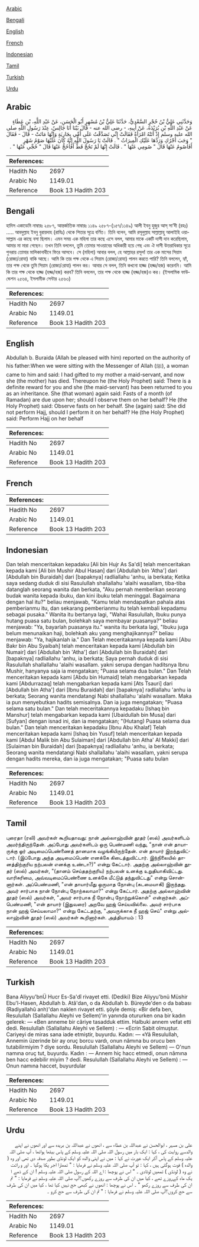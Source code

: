[Arabic](#arabic)

[Bengali](#bengali)

[English](#english)

[French](#french)

[Indonesian](#indonesian)

[Tamil](#tamil)

[Turkish](#turkish)

[Urdu](#urdu)

## Arabic


<div dir="rtl" lang="ar" style={{fontSize:'larger',backgroundColor:'#f8f9fa',padding:20}}>
وَحَدَّثَنِي عَلِيُّ بْنُ حُجْرٍ السَّعْدِيُّ، حَدَّثَنَا عَلِيُّ بْنُ مُسْهِرٍ أَبُو الْحَسَنِ، عَنْ عَبْدِ اللَّهِ، بْنِ عَطَاءٍ عَنْ عَبْدِ اللَّهِ بْنِ بُرَيْدَةَ، عَنْ أَبِيهِ، - رضى الله عنه - قَالَ بَيْنَا أَنَا جَالِسٌ، عِنْدَ رَسُولِ اللَّهِ صلى الله عليه وسلم إِذْ أَتَتْهُ امْرَأَةٌ فَقَالَتْ إِنِّي تَصَدَّقْتُ عَلَى أُمِّي بِجَارِيَةٍ وَإِنَّهَا مَاتَتْ - قَالَ - فَقَالَ ‏"‏ وَجَبَ أَجْرُكِ وَرَدَّهَا عَلَيْكِ الْمِيرَاثُ ‏"‏ ‏.‏ قَالَتْ يَا رَسُولَ اللَّهِ إِنَّهُ كَانَ عَلَيْهَا صَوْمُ شَهْرٍ أَفَأَصُومُ عَنْهَا قَالَ ‏"‏ صُومِي عَنْهَا ‏"‏ ‏.‏ قَالَتْ إِنَّهَا لَمْ تَحُجَّ قَطُّ أَفَأَحُجُّ عَنْهَا قَالَ ‏"‏ حُجِّي عَنْهَا ‏"‏ ‏.‏
</div>
<div style={{backgroundColor:'#f8f9fa',padding:20, marginBottom: 10}}><table> <thead> <tr> <th>References:</th> <th></th> </tr> </thead> <tbody><tr><td>Hadith No</td><td>2697</td></tr><tr><td>Arabic No</td><td>1149.01</td></tr><tr><td>Reference</td><td>Book 13 Hadith 203</td></tr></tbody></table></div>

## Bengali


<div dir="ltr" lang="bn" style={{fontSize:'larger',backgroundColor:'#f8f9fa',padding:20}}>
হাদিস একাডেমি নাম্বারঃ ২৫৮৭, আন্তর্জাতিক নাম্বারঃ ১১৪৯ ২৫৮৭-(১৫৭/১১৪৯) আলী ইবনু হুজুর আস্ সা’দী (রহঃ) ..... আবদুল্লাহ ইবনু বুরায়দাহ (রাযিঃ) থেকে পিতার সূত্রে বর্ণিত। তিনি বলেন, আমি রসূলুল্লাহ সাল্লাল্লাহু আলাইহি ওয়াসাল্লাম এর কাছে বসা ছিলাম। এমন সময় এক মহিলা তার কছে এসে বলল, আমার মাকে একটি দাসী দান করেছিলাম, আমার মা মারা গেছেন। তখন তিনি বললেন, তুমি তোমার সাওয়াবের অধিকারী হয়ে গেছ এবং ঐ দাসী উত্তরাধিকার সূত্রে পুনরায় তোমার মালিকানাধীনে ফিরে আসবে। সে (মহিলা) আবার বলল, হে আল্লাহর রসূল! তার এক মাসের সিয়াম (রোজা/রোযা) বাকি আছে। আমি কি তার পক্ষ থেকে এ সিয়াম (রোজা/রোযা) পালন করতে পারি? তিনি বললেন, হ্যাঁ, তার পক্ষ থেকে তুমি সিয়াম (রোজা/রোযা) পালন কর। আবার সে বলল, তিনি কখনো হাজ্জ (হজ্জ/হজ) করেননি। আমি কি তার পক্ষ থেকে হাজ্জ (হজ্জ/হজ) করব? তিনি বললেন, তার পক্ষ থেকে হাজ্জ (হজ্জ/হজ)ও কর। (ইসলামিক ফাউন্ডেশন ২৫৬৪, ইসলামীক সেন্টার ২৫৬৩)
</div>
<div style={{backgroundColor:'#f8f9fa',padding:20, marginBottom: 10}}><table> <thead> <tr> <th>References:</th> <th></th> </tr> </thead> <tbody><tr><td>Hadith No</td><td>2697</td></tr><tr><td>Arabic No</td><td>1149.01</td></tr><tr><td>Reference</td><td>Book 13 Hadith 203</td></tr></tbody></table></div>

## English


<div dir="ltr" lang="en" style={{fontSize:'larger',backgroundColor:'#f8f9fa',padding:20}}>
Abdullah b. Buraida (Allah be pleased with him) reported on the authority of his father:When we were sitting with the Messenger of Allah (ﷺ), a woman came to him and said: I had gifted to my mother a maid-servant, and now she (the mother) has died. Thereupon he (the Holy Prophet) said: There is a definite reward for you and she (the maid-servant) has been returned to you as an inheritance. She (that woman) again said: Fasts of a month (of Ramadan) are due upon her; should I observe them on her behalf? He (the Holy Prophet) said: Observe fasts on her behalf. She (again) said: She did not perform Hajj, should I perform it on her behalf? He (the Holy Prophet) said: Perform Hajj on her behalf
</div>
<div style={{backgroundColor:'#f8f9fa',padding:20, marginBottom: 10}}><table> <thead> <tr> <th>References:</th> <th></th> </tr> </thead> <tbody><tr><td>Hadith No</td><td>2697</td></tr><tr><td>Arabic No</td><td>1149.01</td></tr><tr><td>Reference</td><td>Book 13 Hadith 203</td></tr></tbody></table></div>

## French


<div dir="ltr" lang="fr" style={{fontSize:'larger',backgroundColor:'#f8f9fa',padding:20}}>

</div>
<div style={{backgroundColor:'#f8f9fa',padding:20, marginBottom: 10}}><table> <thead> <tr> <th>References:</th> <th></th> </tr> </thead> <tbody><tr><td>Hadith No</td><td>2697</td></tr><tr><td>Arabic No</td><td>1149.01</td></tr><tr><td>Reference</td><td>Book 13 Hadith 203</td></tr></tbody></table></div>

## Indonesian


<div dir="ltr" lang="id" style={{fontSize:'larger',backgroundColor:'#f8f9fa',padding:20}}>
Dan telah menceritakan kepadaku [Ali bin Hujr As Sa'di] telah menceritakan kepada kami [Ali bin Mushir Abul Hasan] dari [Abdullah bin 'Atha'] dari [Abdullah bin Buraidah] dari [bapaknya] radliallahu 'anhu, ia berkata; Ketika saya sedang duduk di sisi Rasulullah shallallahu 'alaihi wasallam, tiba-tiba datanglah seorang wanita dan berkata, "Aku pernah memberikan seorang budak wanita kepada ibuku, dan kini ibuku telah meninggal. Bagaimana dengan hal itu?" beliau menjawab, "Kamu telah mendapatkan pahala atas pemberianmu itu, dan sekarang pemberianmu itu telah kembali kepadamu sebagai pusaka." Wanita itu bertanya lagi, "Wahai Rasulullah, Ibuku punya hutang puasa satu bulan, bolehkah saya membayar puasanya?" beliau menjawab: "Ya, bayarlah puasanya itu." wanita itu berkata lagi, "Ibuku juga belum menunaikan haji, bolehkah aku yang menghajikannya?" beliau menjawab: "Ya, hajikanlah ia." Dan Telah meceritakannya kepada kami [Abu Bakr bin Abu Syaibah] telah menceritakan kepada kami [Abdullah bin Numair] dari [Abdullah bin 'Atha'] dari [Abdullah bin Buraidah] dari [bapaknya] radliallahu 'anhu, ia berkata; Saya pernah duduk di sisi Rasulullah shallallahu 'alaihi wasallam. yakni serupa dengan haditsnya Ibnu Mushir, hanyanya saja ia mengatakan; "Puasa selama dua bulan." Dan Telah menceritakan kepada kami [Abdu bin Humaid] telah mengabarkan kepada kami [Abdurrazaq] telah mengabarkan kepada kami [Ats Tsauri] dari [Abdullah bin Atha'] dari [Ibnu Buraidah] dari [bapaknya] radliallahu 'anhu ia berkata; Seorang wanita mendatangi Nabi shallallahu 'alaihi wasallam. Maka ia pun menyebutkan hadits semisalnya. Dan ia juga mengatakan; "Puasa selama satu bulan." Dan telah meceritakannya kepadaku [Ishaq bin Manshur] telah mengabarkan kepada kami [Ubaidullah bin Musa] dari [Sufyan] dengan isnad ini, dan ia mengatakan; "(Hutang) Puasa selama dua bulan." Dan telah menceritakan kepadaku [Ibnu Abu Khalaf] Telah menceritakan kepada kami [Ishaq bin Yusuf] telah menceritakan kepada kami [Abdul Malik bin Abu Sulaiman] dari [Abdullah bin Atha' Al Makki] dari [Sulaiman bin Buraidah] dari [bapaknya] radliallahu 'anhu, ia berkata; Seorang wanita mendatangi Nabi shallallahu 'alaihi wasallam, yakni serupa dengan hadits mereka, dan ia juga mengatakan; "Puasa satu bulan
</div>
<div style={{backgroundColor:'#f8f9fa',padding:20, marginBottom: 10}}><table> <thead> <tr> <th>References:</th> <th></th> </tr> </thead> <tbody><tr><td>Hadith No</td><td>2697</td></tr><tr><td>Arabic No</td><td>1149.01</td></tr><tr><td>Reference</td><td>Book 13 Hadith 203</td></tr></tbody></table></div>

## Tamil


<div dir="ltr" lang="ta" style={{fontSize:'larger',backgroundColor:'#f8f9fa',padding:20}}>
புரைதா (ரலி) அவர்கள் கூறியதாவது: நான் அல்லாஹ்வின் தூதர் (ஸல்) அவர்களிடம் அமர்ந்திருந்தேன். அப்போது அவர்களிடம் ஒரு பெண்மணி வந்து, "நான் என் தாயாருக்கு ஓர் அடிமைப்பெண்ணைத் தானமாக வழங்கியிருந்தேன். என் தாயார் இறந்துவிட்டார். (இப்போது அந்த அடிமைப்பெண் எனக்கே கிடைத்துவிட்டார். இந்நிலையில் தானத்திற்குரிய நற்பலன் எனக்கு உண்டா?)" என்று கேட்டார். அதற்கு அல்லாஹ்வின் தூதர் (ஸல்) அவர்கள், "(தானம் செய்ததற்குரிய) நற்பலன் உனக்கு உறுதியாகிவிட்டது. வாரிசுரிமை, அவ்வடிமைப்பெண்ணை உனக்கே மீட்டுத் தந்துவிட்டது" என்று சொன்னார்கள். அப்பெண்மணி, "என் தாயார்மீது ஒருமாத நோன்பு (கடமையாகி) இருந்தது. அவர் சார்பாக நான் நோன்பு நோற்கலாமா?" என்று கேட்டார். அதற்கு அல்லாஹ்வின் தூதர் (ஸல்) அவர்கள், "அவர் சார்பாக நீ நோன்பு நோற்றுக்கொள்" என்றார்கள். அப்பெண்மணி, "என் தாயார் (இதுவரை) அறவே ஹஜ் செய்யவில்லை. அவர் சார்பாக நான் ஹஜ் செய்யலாமா?" என்று கேட்டதற்கு, "அவருக்காக நீ ஹஜ் செய்" என்று அல்லாஹ்வின் தூதர் (ஸல்) அவர்கள் கூறினார்கள். அத்தியாயம் : 13
</div>
<div style={{backgroundColor:'#f8f9fa',padding:20, marginBottom: 10}}><table> <thead> <tr> <th>References:</th> <th></th> </tr> </thead> <tbody><tr><td>Hadith No</td><td>2697</td></tr><tr><td>Arabic No</td><td>1149.01</td></tr><tr><td>Reference</td><td>Book 13 Hadith 203</td></tr></tbody></table></div>

## Turkish


<div dir="ltr" lang="tr" style={{fontSize:'larger',backgroundColor:'#f8f9fa',padding:20}}>
Bana Aliyyu'bnÜ Hucr Es-Sa'dî rivayet etti. (Dediki) Bize Aliyyu'bnü Müshir Ebu'l-Hasen, Abdullah b. Atâ'dan, o da Abdullah b. Büreyde'den o da babası (Radiyallahû anh)'dan naklen rivayet etti. şöyle demiş: «Bir defa ben, Resulullah (Sallallahu Aleyhi ve Sellem)'in yanında otururken ona bir kadın gelerek: — «Ben anneme bir câriye tasadduk ettim. Halbuki annem vefat etti dedi. Resulullah (Sallallahu Aleyhi ve Sellem) : — «Ecrin Sabit olmuştur. Cariyeyi de miras sana iade etmiştir, buyurdu. Kadın: — «Yâ Resulullah, Annemin üzerinde bir ay oruç borcu vardı, onun nâmına bu orucu ben tutabilirmiyim ? diye sordu. Resulullah (Sallallahu Aleyhi ve Sellem) — O'nun namına oruç tut, buyurdu. Kadın : — Annem hiç hacc etmedi, onun nâmına ben hacc edebilir miyim ? dedi. Resulullah (Sallallahu Aleyhi ve Sellem) : — Onun namına haccet, buyurdular
</div>
<div style={{backgroundColor:'#f8f9fa',padding:20, marginBottom: 10}}><table> <thead> <tr> <th>References:</th> <th></th> </tr> </thead> <tbody><tr><td>Hadith No</td><td>2697</td></tr><tr><td>Arabic No</td><td>1149.01</td></tr><tr><td>Reference</td><td>Book 13 Hadith 203</td></tr></tbody></table></div>

## Urdu


<div dir="rtl" lang="ur" style={{fontSize:'larger',backgroundColor:'#f8f9fa',padding:20}}>
علی بن مسہر ، ابوالحسن نے عبداللہ بن عطاء سے ، انھوں نے عبداللہ بن بریدہ سے اور انھوں نے اپنے والدسے روایت کی ، کہا : ایک بار میں رسول اللہ صلی اللہ علیہ وسلم کے پاس بیٹھا ہواتھا ، آپ صلی اللہ علیہ وسلم کے پاس آکر ایک عورت نے کہا : میں نے اپنی والدہ کو ایک لونڈی بطور صدقہ دی تھی اور وہ ( والدہ ) فوت ہوگئی ہیں ، کہا : تو آپ صلی اللہ علیہ وسلم نے فرمایا : " تمھارا اجر پکا ہوگیا ۔ اور و راثت نے وہ ( لونڈی ) تمھیں لوٹادی ۔ " اس نے پوچھا : اے اللہ کے رسول صلی اللہ علیہ وسلم ! ان کے ذمے ا یک ماہ کےروزے تھے ، کیا میں ان کی طرف سے روزے رکھوں؟آپ صلی اللہ علیہ وسلم نے فرمایا : " تم ان کی طرف سے روزے رکھو " ۔ اس نے پوچھا : انھوں نے کبھی حج نہیں کیا تھا ، کیا میں ان کی طرف سے حج کروں؟آپ صلی اللہ علیہ وسلم نے فرمایا : " تم ان کی طرف سے حج کرو ۔
</div>
<div style={{backgroundColor:'#f8f9fa',padding:20, marginBottom: 10}}><table> <thead> <tr> <th>References:</th> <th></th> </tr> </thead> <tbody><tr><td>Hadith No</td><td>2697</td></tr><tr><td>Arabic No</td><td>1149.01</td></tr><tr><td>Reference</td><td>Book 13 Hadith 203</td></tr></tbody></table></div>